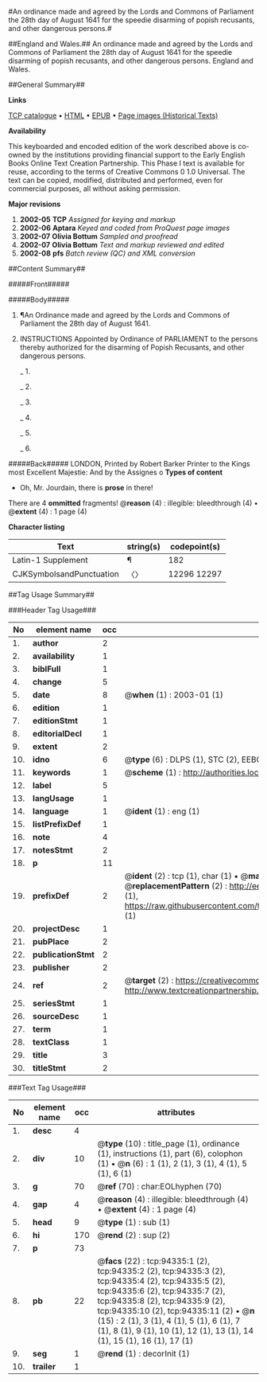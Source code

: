 #An ordinance made and agreed by the Lords and Commons of Parliament the 28th day of August 1641 for the speedie disarming of popish recusants, and other dangerous persons.#

##England and Wales.##
An ordinance made and agreed by the Lords and Commons of Parliament the 28th day of August 1641 for the speedie disarming of popish recusants, and other dangerous persons.
England and Wales.

##General Summary##

**Links**

[TCP catalogue](http://www.ota.ox.ac.uk/tcp/)  • 
[HTML](http://tei.it.ox.ac.uk/tcp/Texts-HTML/free/A37/A37899.html)  • 
[EPUB](http://tei.it.ox.ac.uk/tcp/Texts-EPUB/free/A37/A37899.epub) • 
[Page images (Historical Texts)](https://data.historicaltexts.jisc.ac.uk/view?pubId=eebo-12832627e&pageId=eebo-12832627e-94335-1)

**Availability**

This keyboarded and encoded edition of the
	       work described above is co-owned by the institutions
	       providing financial support to the Early English Books
	       Online Text Creation Partnership. This Phase I text is
	       available for reuse, according to the terms of Creative
	       Commons 0 1.0 Universal. The text can be copied,
	       modified, distributed and performed, even for
	       commercial purposes, all without asking permission.

**Major revisions**

1. __2002-05__ __TCP__ *Assigned for keying and markup*
1. __2002-06__ __Aptara__ *Keyed and coded from ProQuest page images*
1. __2002-07__ __Olivia Bottum__ *Sampled and proofread*
1. __2002-07__ __Olivia Bottum__ *Text and markup reviewed and edited*
1. __2002-08__ __pfs__ *Batch review (QC) and XML conversion*

##Content Summary##

#####Front#####

#####Body#####

1. ¶An Ordinance made and agreed
by the Lords and Commons of
Parliament the 28th day of
August 1641.

1. INSTRUCTIONS
Appointed by Ordinance of PARLIAMENT
to the persons thereby
authorized for the disarming
of Popish Recusants, and
other dangerous persons.

    _ 1.

    _ 2.

    _ 3.

    _ 4.

    _ 5.

    _ 6.

#####Back#####
LONDON,
Printed by Robert Barker
Printer to the Kings most Excellent
Majestie: And by the Assignes o
**Types of content**

  * Oh, Mr. Jourdain, there is **prose** in there!

There are 4 **ommitted** fragments! 
 @__reason__ (4) : illegible: bleedthrough (4)  •  @__extent__ (4) : 1 page (4)

**Character listing**


|Text|string(s)|codepoint(s)|
|---|---|---|
|Latin-1 Supplement|¶|182|
|CJKSymbolsandPunctuation|〈〉|12296 12297|

##Tag Usage Summary##

###Header Tag Usage###

|No|element name|occ|attributes|
|---|---|---|---|
|1.|__author__|2||
|2.|__availability__|1||
|3.|__biblFull__|1||
|4.|__change__|5||
|5.|__date__|8| @__when__ (1) : 2003-01 (1)|
|6.|__edition__|1||
|7.|__editionStmt__|1||
|8.|__editorialDecl__|1||
|9.|__extent__|2||
|10.|__idno__|6| @__type__ (6) : DLPS (1), STC (2), EEBO-CITATION (1), OCLC (1), VID (1)|
|11.|__keywords__|1| @__scheme__ (1) : http://authorities.loc.gov/ (1)|
|12.|__label__|5||
|13.|__langUsage__|1||
|14.|__language__|1| @__ident__ (1) : eng (1)|
|15.|__listPrefixDef__|1||
|16.|__note__|4||
|17.|__notesStmt__|2||
|18.|__p__|11||
|19.|__prefixDef__|2| @__ident__ (2) : tcp (1), char (1)  •  @__matchPattern__ (2) : ([0-9\-]+):([0-9IVX]+) (1), (.+) (1)  •  @__replacementPattern__ (2) : http://eebo.chadwyck.com/downloadtiff?vid=$1&page=$2 (1), https://raw.githubusercontent.com/textcreationpartnership/Texts/master/tcpchars.xml#$1 (1)|
|20.|__projectDesc__|1||
|21.|__pubPlace__|2||
|22.|__publicationStmt__|2||
|23.|__publisher__|2||
|24.|__ref__|2| @__target__ (2) : https://creativecommons.org/publicdomain/zero/1.0/ (1), http://www.textcreationpartnership.org/docs/. (1)|
|25.|__seriesStmt__|1||
|26.|__sourceDesc__|1||
|27.|__term__|1||
|28.|__textClass__|1||
|29.|__title__|3||
|30.|__titleStmt__|2||


###Text Tag Usage###

|No|element name|occ|attributes|
|---|---|---|---|
|1.|__desc__|4||
|2.|__div__|10| @__type__ (10) : title_page (1), ordinance (1), instructions (1), part (6), colophon (1)  •  @__n__ (6) : 1 (1), 2 (1), 3 (1), 4 (1), 5 (1), 6 (1)|
|3.|__g__|70| @__ref__ (70) : char:EOLhyphen (70)|
|4.|__gap__|4| @__reason__ (4) : illegible: bleedthrough (4)  •  @__extent__ (4) : 1 page (4)|
|5.|__head__|9| @__type__ (1) : sub (1)|
|6.|__hi__|170| @__rend__ (2) : sup (2)|
|7.|__p__|73||
|8.|__pb__|22| @__facs__ (22) : tcp:94335:1 (2), tcp:94335:2 (2), tcp:94335:3 (2), tcp:94335:4 (2), tcp:94335:5 (2), tcp:94335:6 (2), tcp:94335:7 (2), tcp:94335:8 (2), tcp:94335:9 (2), tcp:94335:10 (2), tcp:94335:11 (2)  •  @__n__ (15) : 2 (1), 3 (1), 4 (1), 5 (1), 6 (1), 7 (1), 8 (1), 9 (1), 10 (1), 12 (1), 13 (1), 14 (1), 15 (1), 16 (1), 17 (1)|
|9.|__seg__|1| @__rend__ (1) : decorInit (1)|
|10.|__trailer__|1||
